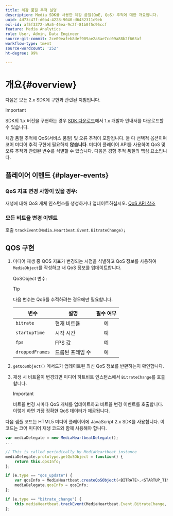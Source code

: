 ```yaml
---
title: 체감 품질 추적 설명
description: Media SDK를 사용한 체감 품질(QoE, QoS) 추적에 대한 개요입니다.
uuid: 4d73c47f-d0a4-4228-9040-d6432311c9eb
exl-id: af5f3372-a9a5-46ea-9c2f-81b0f5c96ccf
feature: Media Analytics
role: User, Admin, Data Engineer
source-git-commit: 2ce09eafeb8def909ae2a8ae7cc09a88b2f663af
workflow-type: tm+mt
source-wordcount: '252'
ht-degree: 99%

---
```


# 개요{#overview}

다음은 모든 2.x SDK에 구현과 관련된 지침입니다.

>[!IMPORTANT]
>
>SDK의 1.x 버전을 구현하는 경우 [SDK 다운로드](/help/getting-started/download-sdks.md)에서 1.x 개발자 안내서를 다운로드할 수 있습니다.

체감 품질 추적에 QoS(서비스 품질) 및 오류 추적이 포함됩니다. 둘 다 선택적 옵션이며 코어 미디어 추적 구현에 필요하지 **않습니다**. 미디어 플레이어 API를 사용하여 QoS 및 오류 추적과 관련된 변수를 식별할 수 있습니다. 다음은 경험 추적 품질의 핵심 요소입니다.

## 플레이어 이벤트 {#player-events}

### QoS 지표 변경 사항이 있을 경우:

재생에 대해 QoS 개체 인스턴스를 생성하거나 업데이트하십시오. [QoS API 참조](https://adobe-marketing-cloud.github.io/media-sdks/reference/javascript/MediaHeartbeat.html#.createQoSObject)

### 모든 비트율 변경 이벤트

호출 `trackEvent(Media.Heartbeat.Event.BitrateChange);`

## QOS 구현

1. 미디어 재생 중 QOS 지표가 변경되는 시점을 식별하고 QoS 정보를 사용하여 `MediaObject`를 작성하고 새 QoS 정보를 업데이트합니다.

   QoSObject 변수:

   >[!TIP]
   >
   >다음 변수는 QoS를 추적하려는 경우에만 필요합니다.

   | 변수 | 설명 | 필수 여부 |
   | --- | --- | :---: |
   | `bitrate` | 현재 비트율 | 예 |
   | `startupTime` | 시작 시간 | 예 |
   | `fps` | FPS 값 | 예 |
   | `droppedFrames` | 드롭된 프레임 수 | 예 |

1. `getQoSObject()` 메서드가 업데이트된 최신 QoS 정보를 반환하는지 확인합니다.
1. 재생 시 비트율이 변경되면 미디어 하트비트 인스턴스에서 `BitrateChange`를 호출합니다.

   >[!IMPORTANT]
   >
   >비트율 변경 시마다 QoS 개체를 업데이트하고 비트율 변경 이벤트를 호출합니다. 이렇게 하면 가장 정확한 QoS 데이터가 제공됩니다.

다음 샘플 코드는 HTML5 미디어 플레이어에 JavaScript 2.x SDK를 사용합니다. 이 코드는 코어 미디어 재생 코드와 함께 사용해야 합니다.

```js
var mediaDelegate = new MediaHeartbeatDelegate();
...  

// This is called periodically by MediaHeartbeat instance
mediaDelegate.prototype.getQoSObject = function() {
    return this.qosInfo;
};

if (e.type == "qos_update") {
    var qosInfo = MediaHeartbeat.createQoSObject(<BITRATE>,<STARTUP_TIME>,<FPS>,<DROPPED_FRAMES>);
    mediaDelegate.qosInfo = qosInfo;
};

if (e.type == "bitrate_change") {
    this.mediaHeartbeat.trackEvent(MediaHeartbeat.Event.BitrateChange, qosObject);
};
```
